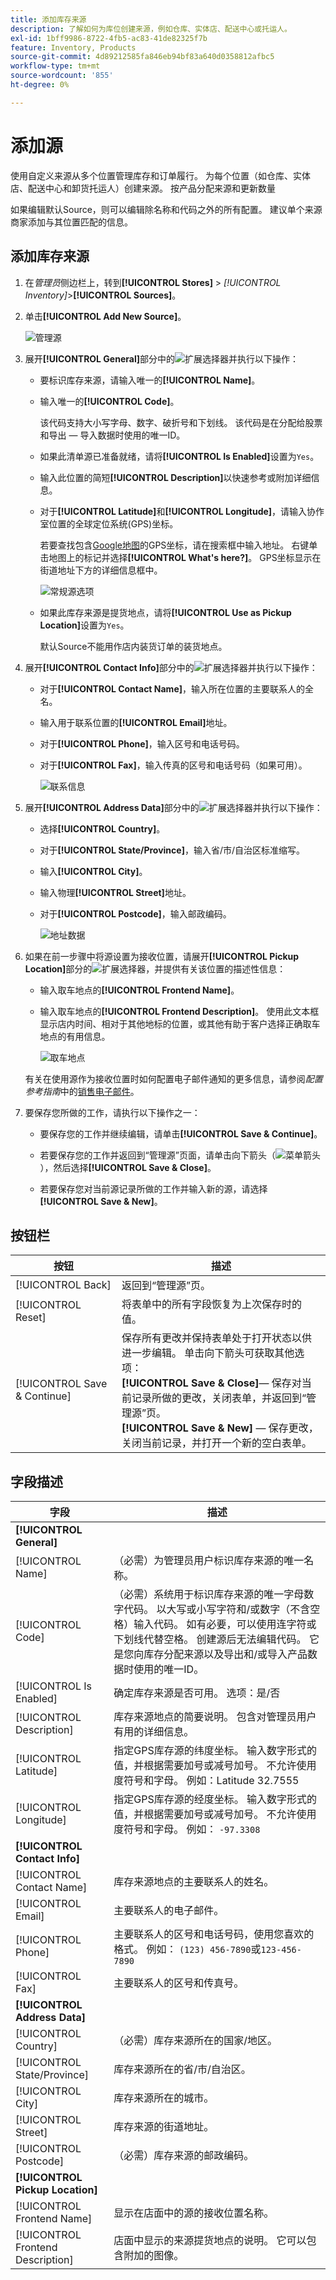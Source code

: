 ```yaml
---
title: 添加库存来源
description: 了解如何为库位创建来源，例如仓库、实体店、配送中心或托运人。
exl-id: 1bff9986-8722-4fb5-ac83-41de82325f7b
feature: Inventory, Products
source-git-commit: 4d89212585fa846eb94bf83a640d0358812afbc5
workflow-type: tm+mt
source-wordcount: '855'
ht-degree: 0%

---
```


# 添加源

使用自定义来源从多个位置管理库存和订单履行。 为每个位置（如仓库、实体店、配送中心和卸货托运人）创建来源。 按产品分配来源和更新数量

如果编辑默认Source，则可以编辑除名称和代码之外的所有配置。 建议单个来源商家添加与其位置匹配的信息。

## 添加库存来源

1. 在&#x200B;_管理员_&#x200B;侧边栏上，转到&#x200B;**[!UICONTROL Stores]** > _[!UICONTROL Inventory]_>**[!UICONTROL Sources]**。

1. 单击&#x200B;**[!UICONTROL Add New Source]**。

   ![管理源](assets/inventory-sources.png)

1. 展开&#x200B;**[!UICONTROL General]**&#x200B;部分中的![扩展选择器](../assets/icon-display-expand.png)并执行以下操作：

   - 要标识库存来源，请输入唯一的&#x200B;**[!UICONTROL Name]**。

   - 输入唯一的&#x200B;**[!UICONTROL Code]**。

     该代码支持大小写字母、数字、破折号和下划线。 该代码是在分配给股票和导出 — 导入数据时使用的唯一ID。

   - 如果此清单源已准备就绪，请将&#x200B;**[!UICONTROL Is Enabled]**&#x200B;设置为`Yes`。

   - 输入此位置的简短&#x200B;**[!UICONTROL Description]**&#x200B;以快速参考或附加详细信息。

   - 对于&#x200B;**[!UICONTROL Latitude]**&#x200B;和&#x200B;**[!UICONTROL Longitude]**，请输入协作室位置的全球定位系统(GPS)坐标。

     若要查找包含[Google地图][1]的GPS坐标，请在搜索框中输入地址。 右键单击地图上的标记并选择&#x200B;**[!UICONTROL What's here?]**。 GPS坐标显示在街道地址下方的详细信息框中。

     ![常规源选项](assets/inventory-source-general.png)

   - 如果此库存来源是提货地点，请将&#x200B;**[!UICONTROL Use as Pickup Location]**&#x200B;设置为`Yes`。

     默认Source不能用作店内装货订单的装货地点。

1. 展开&#x200B;**[!UICONTROL Contact Info]**&#x200B;部分中的![扩展选择器](../assets/icon-display-expand.png)并执行以下操作：

   - 对于&#x200B;**[!UICONTROL Contact Name]**，输入所在位置的主要联系人的全名。

   - 输入用于联系位置的&#x200B;**[!UICONTROL Email]**&#x200B;地址。

   - 对于&#x200B;**[!UICONTROL Phone]**，输入区号和电话号码。

   - 对于&#x200B;**[!UICONTROL Fax]**，输入传真的区号和电话号码（如果可用）。

     ![联系信息](assets/inventory-source-contact-info.png)

1. 展开&#x200B;**[!UICONTROL Address Data]**&#x200B;部分中的![扩展选择器](../assets/icon-display-expand.png)并执行以下操作：

   - 选择&#x200B;**[!UICONTROL Country]**。

   - 对于&#x200B;**[!UICONTROL State/Province]**，输入省/市/自治区标准缩写。

   - 输入&#x200B;**[!UICONTROL City]**。

   - 输入物理&#x200B;**[!UICONTROL Street]**&#x200B;地址。

   - 对于&#x200B;**[!UICONTROL Postcode]**，输入邮政编码。

     ![地址数据](assets/inventory-source-address.png)

1. 如果在前一步骤中将源设置为接收位置，请展开&#x200B;**[!UICONTROL Pickup Location]**&#x200B;部分的![扩展选择器](../assets/icon-display-expand.png)，并提供有关该位置的描述性信息：

   - 输入取车地点的&#x200B;**[!UICONTROL Frontend Name]**。

   - 输入取车地点的&#x200B;**[!UICONTROL Frontend Description]**。 使用此文本框显示店内时间、相对于其他地标的位置，或其他有助于客户选择正确取车地点的有用信息。

     ![取车地点](assets/inventory-pickup-location.png)

   有关在使用源作为接收位置时如何配置电子邮件通知的更多信息，请参阅&#x200B;_配置参考指南_&#x200B;中的[销售电子邮件](../configuration-reference/sales/sales-emails.md)。

1. 要保存您所做的工作，请执行以下操作之一：

   - 要保存您的工作并继续编辑，请单击&#x200B;**[!UICONTROL Save & Continue]**。

   - 若要保存您的工作并返回到“管理源”页面，请单击向下箭头（![菜单箭头](../assets/icon-menu-down-arrow-red.png)），然后选择&#x200B;**[!UICONTROL Save & Close]**。

   - 若要保存您对当前源记录所做的工作并输入新的源，请选择&#x200B;**[!UICONTROL Save & New]**。

## 按钮栏

| 按钮 | 描述 |
|--|--|
| [!UICONTROL Back] | 返回到“管理源”页。 |
| [!UICONTROL Reset] | 将表单中的所有字段恢复为上次保存时的值。 |
| [!UICONTROL Save & Continue] | 保存所有更改并保持表单处于打开状态以供进一步编辑。 单击向下箭头可获取其他选项： <br/>**[!UICONTROL Save & Close]**— 保存对当前记录所做的更改，关闭表单，并返回到“管理源”页。<br/>**[!UICONTROL Save & New]** — 保存更改，关闭当前记录，并打开一个新的空白表单。 |

## 字段描述

| 字段 | 描述 |
|--|--|
| **[!UICONTROL General]** | |
| [!UICONTROL Name] | （必需）为管理员用户标识库存来源的唯一名称。 |
| [!UICONTROL Code] | （必需）系统用于标识库存来源的唯一字母数字代码。 以大写或小写字符和/或数字（不含空格）输入代码。 如有必要，可以使用连字符或下划线代替空格。 创建源后无法编辑代码。 它是您向库存分配来源以及导出和/或导入产品数据时使用的唯一ID。 |
| [!UICONTROL Is Enabled] | 确定库存来源是否可用。 选项：是/否 |
| [!UICONTROL Description] | 库存来源地点的简要说明。 包含对管理员用户有用的详细信息。 |
| [!UICONTROL Latitude] | 指定GPS库存源的纬度坐标。 输入数字形式的值，并根据需要加号或减号加号。 不允许使用度符号和字母。 例如：Latitude 32.7555 |
| [!UICONTROL Longitude] | 指定GPS库存源的经度坐标。 输入数字形式的值，并根据需要加号或减号加号。 不允许使用度符号和字母。 例如： `-97.3308` |
| **[!UICONTROL Contact Info]** | |
| [!UICONTROL Contact Name] | 库存来源地点的主要联系人的姓名。 |
| [!UICONTROL Email] | 主要联系人的电子邮件。 |
| [!UICONTROL Phone] | 主要联系人的区号和电话号码，使用您喜欢的格式。 例如： `(123) 456-7890`或`123-456-7890` |
| [!UICONTROL Fax] | 主要联系人的区号和传真号。 |
| **[!UICONTROL Address Data]** | |
| [!UICONTROL Country] | （必需）库存来源所在的国家/地区。 |
| [!UICONTROL State/Province] | 库存来源所在的省/市/自治区。 |
| [!UICONTROL City] | 库存来源所在的城市。 |
| [!UICONTROL Street] | 库存来源的街道地址。 |
| [!UICONTROL Postcode] | （必需）库存来源的邮政编码。 |
| **[!UICONTROL Pickup Location]** | |
| [!UICONTROL Frontend Name] | 显示在店面中的源的接收位置名称。 |
| [!UICONTROL Frontend Description] | 店面中显示的来源提货地点的说明。 它可以包含附加的图像。 |

[1]: https://www.google.com/maps
